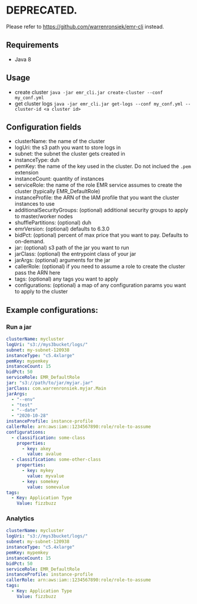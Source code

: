 # DEPRECATED. 
Please refer to https://github.com/warrenronsiek/emr-cli instead.


## Requirements 
* Java 8

## Usage
* create cluster `java -jar emr_cli.jar create-cluster --conf my_conf.yml`
* get cluster logs `java -jar emr_cli.jar get-logs --conf my_conf.yml --cluster-id <a cluster id>`

## Configuration fields
* clusterName: the name of the cluster
* logUri: the s3 path you want to store logs in
* subnet: the subnet the cluster gets created in
* instanceType: duh
* pemKey: the name of the key used in the cluster. Do not inclued the `.pem` extension
* instanceCount: quantity of instances
* serviceRole: the name of the role EMR service assumes to create the cluster (typically EMR_DefaultRole)
* instanceProfile: the ARN of the IAM profile that you want the cluster instances to use
* additionalSecurityGroups: (optional) additional security groups to apply to master/worker nodes
* shufflePartitions: (optional) duh
* emrVersion: (optional) defaults to 6.3.0
* bidPct: (optional) percent of max price that you want to pay. Defaults to on-demand.
* jar: (optional) s3 path of the jar you want to run 
* jarClass: (optional) the entrypoint class of your jar 
* jarArgs: (optional) arguments for the jar 
* callerRole: (optional)  if you need to assume a role to create the cluster pass the ARN here 
* tags: (optional) any tags you want to apply
* configurations: (optional) a map of any configuration params you want to apply to the cluster

## Example configurations:

### Run a jar
```yaml
clusterName: mycluster
logUri: "s3://mys3bucket/logs/"
subnet: my-subnet-120938
instanceType: "c5.4xlarge"
pemKey: mypemkey
instanceCount: 15
bidPct: 50
serviceRole: EMR_DefaultRole
jar: "s3://path/to/jar/myjar.jar"
jarClass: com.warrenronsiek.myjar.Main
jarArgs:
  - "--env"
  - "test"
  - "--date"
  - "2020-10-28"
instanceProfile: instance-profile
callerRole: arn:aws:iam::1234567890:role/role-to-assume
configurations:
  - classification: some-class
    properties: 
      - key: akey
        value: avalue
  - classification: some-other-class
    properties:
      - key: mykey
        value: myvalue
      - key: somekey
        value: somevalue
tags:
  - Key: Application Type
    Value: fizzbuzz
```

### Analytics
```yaml
clusterName: mycluster
logUri: "s3://mys3bucket/logs/"
subnet: my-subnet-120938
instanceType: "c5.4xlarge"
pemKey: mypemkey
instanceCount: 15
bidPct: 50
serviceRole: EMR_DefaultRole
instanceProfile: instance-profile
callerRole: arn:aws:iam::1234567890:role/role-to-assume
tags:
  - Key: Application Type
    Value: fizzbuzz
```
